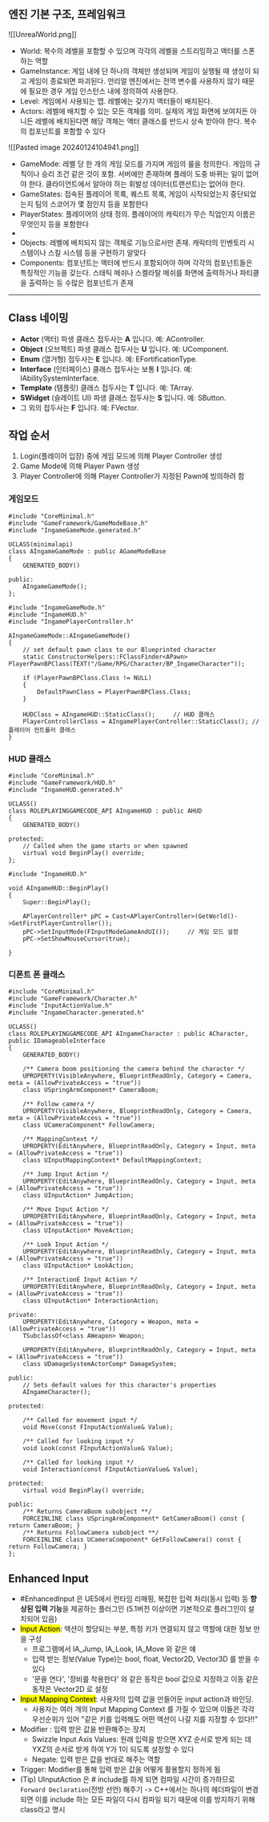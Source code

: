 
## 엔진 기본 구조, 프레임워크
![[UnrealWorld.png]]
- World: 복수의 레벨을 포함할 수 있으며 각각의 레벨을 스트리밍하고 액터를 스폰하는 역할
- GameInstance: 게임 내에 단 하나의 객체만 생성되며 게임이 실행될 때 생성이 되고 게임이 종료되면 파괴된다. 언리얼 엔진에서는 전역 변수를 사용하지 않기 때문에 필요한 경우 게임 인스턴스 내에 정의하여 사용한다.
- Level: 게임에서 사용되는 맵. 레벨에는 갖가지 액터들이 배치된다.
- Actors: 레벨에 배치할 수 있는 모든 객체를 의미. 실제의 게임 화면에 보여지든 아니든 레벨에 배치된다면 해당 객체는 액터 클래스를 반드시 상속 받아야 한다. 복수의 컴포넌트를 포함할 수 있다

![[Pasted image 20240124104941.png]]
- GameMode: 레벨 당 한 개의 게임 모드를 가지며 게임의 룰을 정의한다. 게임의 규칙이나 승리 조건 같은 것이 포함. 서버에만 존재하며 플레이 도중 바뀌는 일이 없어야 한다. 클라이언트에서 알아야 하는 휘발성 데이터(트랜션트)는 없어야 한다.
- GameStates: 접속된 플레이어 목록, 퀘스트 목록, 게임이 시작되었는지 중단되었는지 팀의 스코어가 몇 점인지 등을 포함한다
- PlayerStates: 플레이어의 상태 정의. 플레이어의 캐릭터가 무슨 직업인지 이름은 무엇인지 등을 포함한다
- 
- Objects: 레벨에 배치되지 않는 객체로 기능으로서만 존재. 캐릭터의 인벤토리 시스템이나 스킬 시스템 등을 구현하기 알맞다
- Components: 컴포넌트는 액터에 반드시 포함되어야 하며 각각의 컴포넌트들은 특징적인 기능을 갖는다. 스태틱 메쉬나 스켈라탈 메쉬를 화면에 출력하거나 파티클을 출력하는 등 수많은 컴포넌트가 존재

***

## Class 네이밍
- **Actor** (액터) 파생 클래스 접두사는 **A** 입니다. 예: AController.
- **Object** (오브젝트) 파생 클래스 접두사는 **U** 입니다. 예: UComponent.
- **Enum** (열거형) 접두사는 **E** 입니다. 예: EFortificationType.
- **Interface** (인터페이스) 클래스 접두사는 보통 **I** 입니다. 예: IAbilitySystemInterface.
- **Template** (템플릿) 클래스 접두사는 **T** 입니다. 예: TArray.
- **SWidget** (슬레이트 UI) 파생 클래스 접두사는 **S** 입니다. 예: SButton.
- 그 외의 접두사는 **F** 입니다. 예: FVector.



## 작업 순서
1. Login(플레이어 입장) 중에 게임 모드에 의해 Player Controller 생성
2. Game Mode에 의해 Player Pawn 생성
3. Player Controller에 의해 Player Controller가 지정된 Pawn에 빙의하려 함

### 게임모드
```
#include "CoreMinimal.h"
#include "GameFramework/GameModeBase.h"
#include "IngameGameMode.generated.h"

UCLASS(minimalapi)
class AIngameGameMode : public AGameModeBase
{
	GENERATED_BODY()

public:
	AIngameGameMode();	
};
```

```
#include "IngameGameMode.h"
#include "IngameHUD.h"
#include "IngamePlayerController.h"

AIngameGameMode::AIngameGameMode()
{
	// set default pawn class to our Blueprinted character
	static ConstructorHelpers::FClassFinder<APawn> PlayerPawnBPClass(TEXT("/Game/RPG/Character/BP_IngameCharacter"));
	
	if (PlayerPawnBPClass.Class != NULL)
	{
		DefaultPawnClass = PlayerPawnBPClass.Class;
	}
	
	HUDClass = AIngameHUD::StaticClass();     // HUD 클래스
	PlayerControllerClass = AIngamePlayerController::StaticClass(); // 플레이어 컨트롤러 클래스
}
```


### HUD 클래스
```
#include "CoreMinimal.h"
#include "GameFramework/HUD.h"
#include "IngameHUD.generated.h"

UCLASS()
class ROLEPLAYINGGAMECODE_API AIngameHUD : public AHUD
{
	GENERATED_BODY()

protected:
	// Called when the game starts or when spawned
	virtual void BeginPlay() override;	
};
```

```
#include "IngameHUD.h"

void AIngameHUD::BeginPlay()
{
	Super::BeginPlay();
	
	APlayerController* pPC = Cast<APlayerController>(GetWorld()->GetFirstPlayerController());
	pPC->SetInputMode(FInputModeGameAndUI());     // 게임 모드 설정
	pPC->SetShowMouseCursor(true);

}
```



### 디폰트 폰 클래스
```
#include "CoreMinimal.h"
#include "GameFramework/Character.h"
#include "InputActionValue.h"
#include "IngameCharacter.generated.h"

UCLASS()
class ROLEPLAYINGGAMECODE_API AIngameCharacter : public ACharacter, public IDamageableInterface
{
	GENERATED_BODY()

	/** Camera boom positioning the camera behind the character */
	UPROPERTY(VisibleAnywhere, BlueprintReadOnly, Category = Camera, meta = (AllowPrivateAccess = "true"))
	class USpringArmComponent* CameraBoom;

	/** Follow camera */
	UPROPERTY(VisibleAnywhere, BlueprintReadOnly, Category = Camera, meta = (AllowPrivateAccess = "true"))
	class UCameraComponent* FollowCamera;

	/** MappingContext */
	UPROPERTY(EditAnywhere, BlueprintReadOnly, Category = Input, meta = (AllowPrivateAccess = "true"))
	class UInputMappingContext* DefaultMappingContext;

	/** Jump Input Action */
	UPROPERTY(EditAnywhere, BlueprintReadOnly, Category = Input, meta = (AllowPrivateAccess = "true"))
	class UInputAction* JumpAction;

	/** Move Input Action */
	UPROPERTY(EditAnywhere, BlueprintReadOnly, Category = Input, meta = (AllowPrivateAccess = "true"))
	class UInputAction* MoveAction;

	/** Look Input Action */
	UPROPERTY(EditAnywhere, BlueprintReadOnly, Category = Input, meta = (AllowPrivateAccess = "true"))
	class UInputAction* LookAction;

	/** InteractionE Input Action */
	UPROPERTY(EditAnywhere, BlueprintReadOnly, Category = Input, meta = (AllowPrivateAccess = "true"))
	class UInputAction* InteractionAction;

private:
	UPROPERTY(EditAnywhere, Category = Weapon, meta = (AllowPrivateAccess = "true"))
	TSubclassOf<class AWeapon> Weapon;

	UPROPERTY(EditAnywhere, BlueprintReadOnly, Category = Input, meta = (AllowPrivateAccess = "true"))
	class UDamageSystemActorComp* DamageSystem;

public:
	// Sets default values for this character's properties
	AIngameCharacter();

protected:

	/** Called for movement input */
	void Move(const FInputActionValue& Value);

	/** Called for looking input */
	void Look(const FInputActionValue& Value);

	/** Called for looking input */
	void Interaction(const FInputActionValue& Value);

protected:
	virtual void BeginPlay() override;

public:	
	/** Returns CameraBoom subobject **/
	FORCEINLINE class USpringArmComponent* GetCameraBoom() const { return CameraBoom; }
	/** Returns FollowCamera subobject **/
	FORCEINLINE class UCameraComponent* GetFollowCamera() const { return FollowCamera; }
};
```


## Enhanced Input
- #EnhancedInput 은 UE5에서 런타임 리매핑, 복잡한 입력 처리(동시 입력) 등 **향상된 입력 기능**을 제공하는 플러그인 (5.1버전 이상이면 기본적으로 플러그인이 설치되어 있음)
- <mark class="hltr-orange">Input Action</mark>: 액션이 할당되는 부분, 특정 키가 연결되지 않고 역할에 대한 정보 만을 구성
	- 프로그램에서 IA_Jump, IA_Look, IA_Move 와 같은 얘
	- 입력 받는 정보(Value Type)는 bool, float, Vector2D, Vector3D 를 받을 수 있다
	- '문을 연다', '장비를 착용한다' 와 같은 동작은 bool 값으로 지정하고 이동 같은 동작은 Vector2D 로 설정
- <mark class="hltr-orange">Input Mapping Context</mark>: 사용자의 입력 값을 만들어둔 input action과 바인딩.
	- 사용자는 여러 개의 Input Mapping Context 를 가질 수 있으며 이들은 각각 우선순위가 있어 "같은 키를 입력해도 어떤 액션이 나갈 지를 지정할 수 있다!!"
- Modifier : 입력 받은 값을 반환해주는 장치
	- Swizzle Input Axis Values: 원래 입력을 받으면 XYZ 순서로 받게 되는 데 YXZ의 순서로 받게 하여 Y가 1이 되도록 설정할 수 있다
	- Negate: 입력 받은 값을 반대로 해주는 역할
- Trigger: Modifier를 통해 입력 받은 값을 어떻게 활용할지 정하게 됨
- (Tip) UInputAction 은 # include를 하게 되면 컴파일 시간이 증가하므로 `Forward Declaration`(전방 선언) 해주기 -> C++에서는 하나의 헤더파일이 변경되면 이를  include 하는 모든 파일이 다시 컴파일 되기 때문에 이를 방지하기 위해 class라고 명시